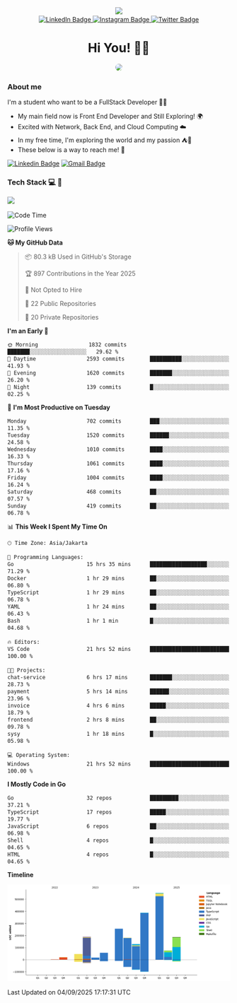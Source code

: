 <div>
  <div id="header" align="center">
      <img src="https://media.giphy.com/media/nFLW7PNGgN3lI68rdv/giphy.gif" width="100"/>
      <div id="badges" style="margin-bottom:20px">
        <a href="https://www.linkedin.com/in/daffadon/">
          <img src="https://img.shields.io/badge/LinkedIn-blue?style=for-the-badge&logo=linkedin&logoColor=white" alt="LinkedIn Badge"/>
        </a>
        <a href="https://www.instagram.com/daffadon_/">
          <img src="https://img.shields.io/badge/Instagram-E4405F?style=for-the-badge&logo=instagram&logoColor=white" alt="Instagram Badge"/>
        </a>
        <a href="https://twitter.com/daffadon_">
          <img src="https://img.shields.io/badge/Twitter-blue?style=for-the-badge&logo=twitter&logoColor=white" alt="Twitter Badge"/>
        </a>
      </div>
    <h1>Hi You! 🙌🙌</h1>
    <img src="https://media.giphy.com/media/rJsMvyk7AHHiW9qKLM/giphy.gif" height=200 style="border-radius:10px" />
  </div>
</div>

### About me

I'm a student who want to be a FullStack Developer 🧑‍💻

- My main field now is Front End Developer and Still Exploring! 🌍
- Excited with Network, Back End, and Cloud Computing ☁️
- In my free time, I'm exploring the world and my passion ⛺🍵
- These below is a way to reach me! 🏃

[![Linkedin Badge](https://skillicons.dev/icons?i=linkedin)](https://www.linkedin.com/in/daffadon)
[![Gmail Badge](https://skillicons.dev/icons?i=gmail)](https://mail.google.com/mail/?view=cm&fs=1&to=daffaputranarendra9@gmail.com)

### Tech Stack 💻 📘

<img src="https://skillicons.dev/icons?i=java,html,css,javascript,typescript,golang,react,next,express,vite,tailwind,mui,prisma,mongodb,mysql,firebase,jest,git,jenkins,docker,kubernetes,github,postman,prometheus,grafana,gcp,vscode,arch,&perline=9"/>

<!--START_SECTION:waka-->
![Code Time](http://img.shields.io/badge/Code%20Time-341%20hrs%2019%20mins-blue)

![Profile Views](http://img.shields.io/badge/Profile%20Views-5-blue)

**🐱 My GitHub Data** 

> 📦 80.3 kB Used in GitHub's Storage 
 > 
> 🏆 897 Contributions in the Year 2025
 > 
> 🚫 Not Opted to Hire
 > 
> 📜 22 Public Repositories 
 > 
> 🔑 20 Private Repositories 
 > 
**I'm an Early 🐤** 

```text
🌞 Morning                1832 commits        ███████░░░░░░░░░░░░░░░░░░   29.62 % 
🌆 Daytime                2593 commits        ██████████░░░░░░░░░░░░░░░   41.93 % 
🌃 Evening                1620 commits        ███████░░░░░░░░░░░░░░░░░░   26.20 % 
🌙 Night                  139 commits         █░░░░░░░░░░░░░░░░░░░░░░░░   02.25 % 
```
📅 **I'm Most Productive on Tuesday** 

```text
Monday                   702 commits         ███░░░░░░░░░░░░░░░░░░░░░░   11.35 % 
Tuesday                  1520 commits        ██████░░░░░░░░░░░░░░░░░░░   24.58 % 
Wednesday                1010 commits        ████░░░░░░░░░░░░░░░░░░░░░   16.33 % 
Thursday                 1061 commits        ████░░░░░░░░░░░░░░░░░░░░░   17.16 % 
Friday                   1004 commits        ████░░░░░░░░░░░░░░░░░░░░░   16.24 % 
Saturday                 468 commits         ██░░░░░░░░░░░░░░░░░░░░░░░   07.57 % 
Sunday                   419 commits         ██░░░░░░░░░░░░░░░░░░░░░░░   06.78 % 
```


📊 **This Week I Spent My Time On** 

```text
🕑︎ Time Zone: Asia/Jakarta

💬 Programming Languages: 
Go                       15 hrs 35 mins      ██████████████████░░░░░░░   71.29 % 
Docker                   1 hr 29 mins        ██░░░░░░░░░░░░░░░░░░░░░░░   06.80 % 
TypeScript               1 hr 29 mins        ██░░░░░░░░░░░░░░░░░░░░░░░   06.78 % 
YAML                     1 hr 24 mins        ██░░░░░░░░░░░░░░░░░░░░░░░   06.43 % 
Bash                     1 hr 1 min          █░░░░░░░░░░░░░░░░░░░░░░░░   04.68 % 

🔥 Editors: 
VS Code                  21 hrs 52 mins      █████████████████████████   100.00 % 

🐱‍💻 Projects: 
chat-service             6 hrs 17 mins       ███████░░░░░░░░░░░░░░░░░░   28.73 % 
payment                  5 hrs 14 mins       ██████░░░░░░░░░░░░░░░░░░░   23.96 % 
invoice                  4 hrs 6 mins        █████░░░░░░░░░░░░░░░░░░░░   18.79 % 
frontend                 2 hrs 8 mins        ██░░░░░░░░░░░░░░░░░░░░░░░   09.78 % 
sysy                     1 hr 18 mins        █░░░░░░░░░░░░░░░░░░░░░░░░   05.98 % 

💻 Operating System: 
Windows                  21 hrs 52 mins      █████████████████████████   100.00 % 
```

**I Mostly Code in Go** 

```text
Go                       32 repos            █████████░░░░░░░░░░░░░░░░   37.21 % 
TypeScript               17 repos            █████░░░░░░░░░░░░░░░░░░░░   19.77 % 
JavaScript               6 repos             ██░░░░░░░░░░░░░░░░░░░░░░░   06.98 % 
Shell                    4 repos             █░░░░░░░░░░░░░░░░░░░░░░░░   04.65 % 
HTML                     4 repos             █░░░░░░░░░░░░░░░░░░░░░░░░   04.65 % 
```



**Timeline**

![Lines of Code chart](https://raw.githubusercontent.com/Daffadon/Daffadon/main/assets/bar_graph.png)


 Last Updated on 04/09/2025 17:17:31 UTC
<!--END_SECTION:waka-->

